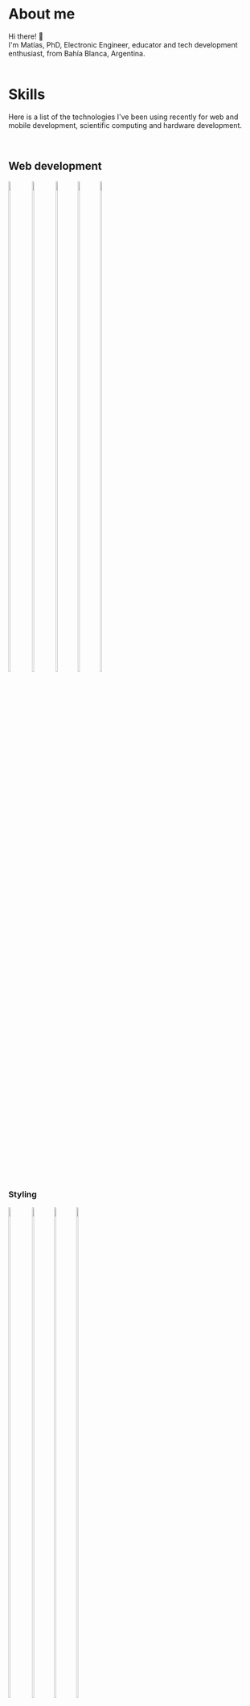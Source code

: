 # About me
Hi there! 👋  
I'm Matías, PhD, Electronic Engineer, educator and tech development enthusiast, from Bahía Blanca, Argentina.  
&nbsp;

# Skills
Here is a list of the technologies I've been using recently for web and mobile development, scientific computing and hardware development.

&nbsp;

## Web development
<p align="">
  <img width="8.5%" height="50%" src="https://cdn.icon-icons.com/icons2/2415/PNG/512/html_original_wordmark_logo_icon_146478.png" >
  <img width="8.5%" height= "50%" src="https://cdn.icon-icons.com/icons2/2108/PNG/512/javascript_icon_130900.png">
  <img width="8%" height="50%" src="https://cdn.icon-icons.com/icons2/2415/PNG/512/react_original_logo_icon_146374.png">
  <img width="8%" height="50%" src="https://cdn.icon-icons.com/icons2/2107/PNG/512/file_type_angular_icon_130754.png">
  <img width="8%" height="50%" src="https://cdn.icon-icons.com/icons2/2415/PNG/512/nodejs_plain_logo_icon_146409.png">
</p>

&nbsp;

### Styling
<p align="">
  <img width="8.5%" height="50%" src="https://cdn.icon-icons.com/icons2/2415/PNG/512/css_original_wordmark_logo_icon_146576.png">
  <img width="8%" height="50%" src="https://cdn.icon-icons.com/icons2/2415/PNG/512/bootstrap_plain_logo_icon_146619.png">
  <img width="8%" height="50%" src="https://pbs.twimg.com/profile_images/532662364613525504/GN559Lfb_400x400.png">
  <img width="8%" height="50%" src="https://v4.framework7.io/i/logo.svg">
</p>

&nbsp;

### Desktop and Backend
<p align="">
  <img width="8%" height="50%" src="https://cdn.icon-icons.com/icons2/2148/PNG/512/c_icon_132529.png">
  <img width="8%" height="50%" src="https://cdn.icon-icons.com/icons2/159/PNG/256/qtproject_qtcreator_qt_22392.png">
  <img width="8%" height="50%" src="https://cdn.icon-icons.com/icons2/691/PNG/512/google_firebase_icon-icons.com_61474.png"> 
  <img width="8%" height="50%" src="https://cdn.icon-icons.com/icons2/2108/PNG/512/heroku_icon_130912.png">
  <img width="8%" height="50%" src="https://cdn.icon-icons.com/icons2/1381/PNG/512/mysqlworkbench_93532.png">
  <img width="8%" height="50%" src="https://cdn.icon-icons.com/icons2/159/PNG/256/java_22523.png">
</p>

&nbsp;

### Mobile
<p align="">
  <img width="8%" height="50%" src="https://cdn.icon-icons.com/icons2/2699/PNG/512/apache_cordova_logo_icon_170570.png">
  <img width="8%" height="50%" src="https://cdn.icon-icons.com/icons2/2415/PNG/512/react_original_logo_icon_146374.png">
  <img width="8%" height="50%" src="https://cdn.icon-icons.com/icons2/2107/PNG/512/file_type_sqlite_icon_130153.png">
  <img width="8%" height="50%" src="https://cdn.icon-icons.com/icons2/1381/PNG/512/androidstudio_93831.png">
</p>

&nbsp;&nbsp;

## Scientific computing

### Software and tools
<p align="">
  <img width="8.5%" height= "50%" src="https://cdn.icon-icons.com/icons2/112/PNG/512/python_18894.png">
  <img width="8.5%" height= "50%" src="https://cdn.icon-icons.com/icons2/2107/PNG/512/file_type_matlab_icon_130398.png">
  <img width="8.5%" height= "50%" src="https://cdn.icon-icons.com/icons2/1381/PNG/512/octave_94226.png">
  <img width="8.5%" height= "50%" src="https://waikato.github.io/weka-site/images/weka.png">
  <img width="8.5%" height= "50%" src="https://cdn.icon-icons.com/icons2/1381/PNG/512/kicad_94309.png">
  <img width="8.5%" height= "50%" src="https://upload.wikimedia.org/wikipedia/commons/9/97/OpenSCAD-logo.png">
</p>

&nbsp;

### Python libraries
<p align="">
  <img width="8.5%" height= "50%" src="https://cdn.icon-icons.com/icons2/2667/PNG/512/jupyter_app_icon_161280.png">
  <img width="8.5%" height= "50%" src="https://numfocus.org/wp-content/uploads/2016/07/Matplotlib_Logo_191209.png">
  <img width="8.5%" height= "50%" src="https://cdn.icon-icons.com/icons2/2699/PNG/512/numpy_logo_icon_168071.png">
  <img width="8.5%" height= "50%" src="https://upload.wikimedia.org/wikipedia/commons/thumb/0/05/Scikit_learn_logo_small.svg/1200px-Scikit_learn_logo_small.svg.png">
  <img width="8.5%" height= "50%" src="https://cdn.icon-icons.com/icons2/2699/PNG/512/tensorflow_logo_icon_168671.png">
</p>

&nbsp;&nbsp;

## Hardware electronics prototyping
<p align="">
  <img width="8.5%" height= "50%" src="https://cdn.icon-icons.com/icons2/159/PNG/256/arduino_22429.png">
  <img width="8.5%" height= "50%" src="http://domoticx.com/wp-content/uploads/2016/01/nodeMCU-logo.png">
  <img width="8.5%" height= "50%" src="https://cdn.icon-icons.com/icons2/2108/PNG/512/raspberry_pi_icon_130847.png">
</p>

&nbsp;&nbsp;&nbsp;

# Contact

### Visit my social networks profiles or contact me!

[![alt text][1.1]][1]
[![alt text][2.1]][2]
[![alt text][3.1]][3]
[![alt text][4.1]][4]
[![alt text][5.1]][5]
[![alt text][6.1]][6]
[![alt text][7.1]][7]

[1.1]: https://raw.githubusercontent.com/paulrobertlloyd/socialmediaicons/main/linkedin-48x48.png

[1]: https://www.linkedin.com/in/matiasmicheletto/

[2.1]: https://raw.githubusercontent.com/paulrobertlloyd/socialmediaicons/main/facebook-48x48.png

[2]: https://www.facebook.com/miche1989/

[3.1]: https://icon-icons.com/icons2/1211/PNG/48/1491580658-yumminkysocialmedia06_83104.png

[3]: https://www.instagram.com/matias.miche/

[4.1]: https://icon-icons.com/icons2/2108/PNG/48/researchgate_icon_130843.png

[4]: https://www.researchgate.net/profile/Matias_Micheletto

[5.1]: https://icon-icons.com/icons2/2699/PNG/48/kaggle_logo_icon_168473.png

[5]: https://www.kaggle.com/matiasmiche

[6.1]: https://icon-icons.com/icons2/2389/PNG/48/codewars_logo_icon_145389.png

[6]: https://www.codewars.com/users/matiasmicheletto

[7.1]: https://raw.githubusercontent.com/paulrobertlloyd/socialmediaicons/main/email-48x48.png

[7]: mailto:matias.micheletto@uns.edu.ar

